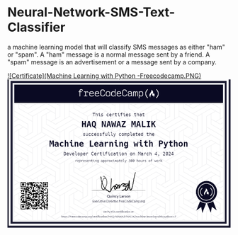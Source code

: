 # Neural-Network-SMS-Text-Classifier
a machine learning model that will classify SMS messages as either "ham" or "spam". A "ham" message is a normal message sent by a friend. A "spam" message is an advertisement or a message sent by a company.


[![Certificate](Machine Learning with Python -Freecodecamp.PNG)](https://freecodecamp.org/certification/HAQ-NAWAZ-MALIK/machine-learning-with-python-v7)
![Certificate!](MachineLearningwithPython-Freecodecamp.PNG)
